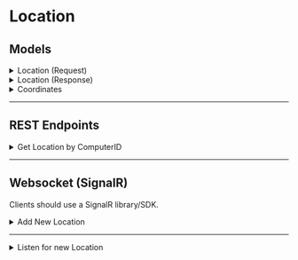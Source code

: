 # Location

## Models

<details>
<summary>Location (Request)</summary>

```csharp
class Location
{
    int computerId;
    Coordinates coordinates;
    string dimension;
}
```

</details>

<details>
<summary>Location (Response)</summary>

```csharp
class Location
{
    int computerId;
    Coordinates coordinates;
    string dimension;
    long createdOn; //Unix time in seconds
}
```

</details>

<details>
<summary>Coordinates</summary>

```csharp
class Coordinates
{
    int x;
    int y;
    int z;
}
```

</details>

---

## REST Endpoints

<details>
<summary>Get Location by ComputerID</summary>

Get the location of a turtle by its ComputerId

| Name | Value |
| --- | --- |
| URL | `api.mcsynergy.nl/tracker/location/get/by-id` |
| Method | `GET` |
| URL Params | `computerId: int` |
| Headers | `Authorization` |
| Required Claim | `Guest` |
| Success Response | Code: 200 <br> Content: `Location(Response) as JSON` |
| Error Response | Code: 401 <br> Content: `Not Authorized` |
| Error Response | Code: 404 <br> Content: `Location of Computer by ID: [id] not found` |

</details>

---

## Websocket (SignalR)
Clients should use a SignalR library/SDK.

<details>
<summary>Add New Location</summary>

Add a new location over websocket

| Name | Value |
| --- | --- |
| URL | `api.mcsynergy.nl/tracker/ws/server` |
| Headers | `Authorization` |
| Required Claim | `Service` |
| Target | `NewLocation` |
| Arguments | `Location(Request) as JSON` |
| Success Response | Code: 200 <br> Content: `Ok` |
| Error Response | Code: 400 <br> Content: `Invalid Model` |
| Error Response | Code: 401 <br> Content: `Not Authorized` |


</details>

---

<details>
<summary>Listen for new Location</summary>

Receive a new location when it has been sent

| Name | Value |
| --- | --- |
| URL | `api.mcsynergy.nl/tracker/ws/client` |
| Headers | `Authorization` |
| Required Claim | `Guest` |
| Method | `NewLocation` |
| Success Response | Code: 200 <br> Method: `NewLocation` <br> Content: `Location(Response) as JSON` |

</details>
